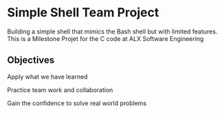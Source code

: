 # Simple Shell Team Project

Building a simple shell that mimics the Bash shell but with limited features. This is a Milestone Projet for the C code at ALX Software Engineering

## Objectives

Apply what we have learned 

Practice team work and collaboration

Gain the confidence to solve real world problems

